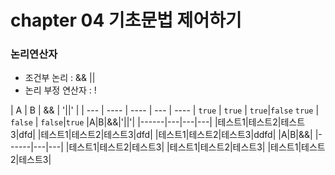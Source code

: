 # chapter 04 기초문법 제어하기
### 논리연산자
- 조건부 논리 : && ||
- 논리 부정 연산자 : !

| A | B | && | '||' |
| --- | ---- | ---- | --- | ---- |
`true` | `true` | `true`|`false`
`true` | `false` | `false`|`true`
|A|B|&&|'||'|
|------|---|---|---|
|테스트1|테스트2|테스트3|dfd|
|테스트1|테스트2|테스트3|dfd|
|테스트1|테스트2|테스트3|ddfd|
|A|B|&&|
|------|---|---|
|테스트1|테스트2|테스트3|
|테스트1|테스트2|테스트3|
|테스트1|테스트2|테스트3|
